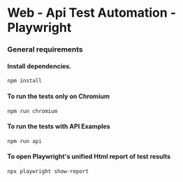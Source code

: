 
# Web - Api Test Automation - Playwright

### General requirements


#### **Install dependencies.**

    npm install

#### **To run the tests only on Chromium**

    npm run chromium


#### **To run the tests with API Examples**

    npm run api


#### **To open Playwright's unified Html report of test results**

    npx playwright show-report

